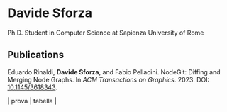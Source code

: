 # Davide Sforza

Ph.D. Student in Computer Science at Sapienza University of Rome

## Publications

Eduardo Rinaldi, **Davide Sforza**, and Fabio Pellacini. NodeGit: Diffing and Merging Node Graphs. In *ACM Transactions on Graphics*. 2023. DOI: [10.1145/3618343](https://doi.org/10.1145/3618343).

| prova | tabella |
